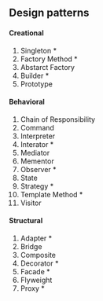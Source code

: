 ## Design patterns


#### Creational
1. Singleton *
2. Factory Method *
3. Abstarct Factory
4. Builder *
5. Prototype
	
#### Behavioral
1. Chain of Responsibility
2. Command
3. Interpreter
4. Interator *
5. Mediator
6. Mementor
7. Observer *
8. State
9. Strategy *
10. Template Method *
11. Visitor


#### Structural
1. Adapter *
2. Bridge
3. Composite
4. Decorator *
5. Facade *
6. Flyweight
7. Proxy *
